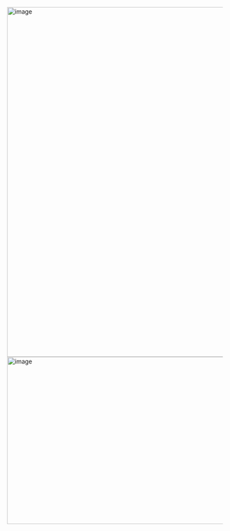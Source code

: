 <img width="1349" height="818" alt="image" src="https://github.com/user-attachments/assets/40ee437d-d3b4-43d0-9ee9-b23947b8d802" />

<img width="1283" height="391" alt="image" src="https://github.com/user-attachments/assets/edb054b3-a766-49af-bbed-f71a87e00930" />

